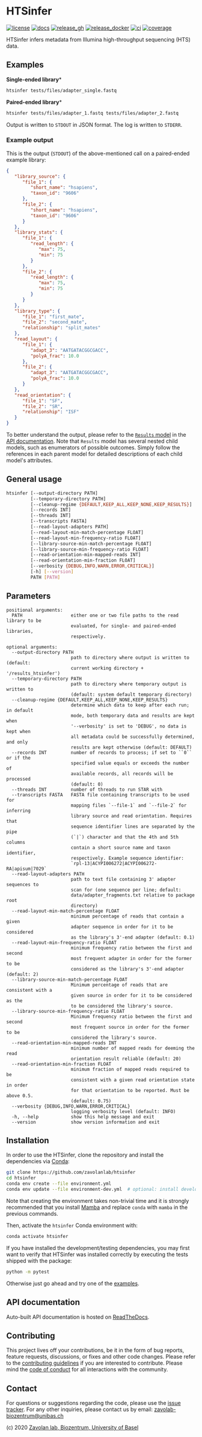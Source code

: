 # HTSinfer

[![license][badge-license]][badge-url-license]
[![docs][badge-docs]][badge-url-docs]
[![release_gh][badge-release-gh]][badge-url-release-gh]
[![release_docker][badge-release-docker]][badge-url-release-docker]
[![ci][badge-ci]][badge-url-ci]
[![coverage][badge-coverage]][badge-url-coverage]

HTSinfer infers metadata from Illumina high-throughput sequencing (HTS) data.

## Examples

**Single-ended library***

```sh
htsinfer tests/files/adapter_single.fastq
```

**Paired-ended library***

```sh
htsinfer tests/files/adapter_1.fastq tests/files/adapter_2.fastq
```

Output is written to `STDOUT` in JSON format. The log is written to `STDERR`.

### Example output

This is the output (`STDOUT`) of the above-mentioned call on a paired-ended
example library:

```json
{
   "library_source": {
      "file_1": {
         "short_name": "hsapiens",
         "taxon_id": "9606"
      },
      "file_2": {
         "short_name": "hsapiens",
         "taxon_id": "9606"
      }
   },
   "library_stats": {
      "file_1": {
         "read_length": {
            "max": 75,
            "min": 75
         }
      },
      "file_2": {
         "read_length": {
            "max": 75,
            "min": 75
         }
      }
   },
   "library_type": {
      "file_1": "first_mate",
      "file_2": "second_mate",
      "relationship": "split_mates"
   },
   "read_layout": {
      "file_1": {
         "adapt_3": "AATGATACGGCGACC",
         "polyA_frac": 10.0
      },
      "file_2": {
         "adapt_3": "AATGATACGGCGACC",
         "polyA_frac": 10.0
      }
   },
   "read_orientation": {
      "file_1": "SF",
      "file_2": "SR",
      "relationship": "ISF"
   }
}
```

To better understand the output, please refer to the [`Results`
model][docs-api-results] in the [API documentation][badge-url-docs]. Note that
`Results` model has several nested child models, such as enumerators of
possible outcomes. Simply follow the references in each parent model for
detailed descriptions of each child model's attributes.

## General usage

```sh
htsinfer [--output-directory PATH]
         [--temporary-directory PATH]
         [--cleanup-regime {DEFAULT,KEEP_ALL,KEEP_NONE,KEEP_RESULTS}]
         [--records INT]
         [--threads INT]
         [--transcripts FASTA]
         [--read-layout-adapters PATH]
         [--read-layout-min-match-percentage FLOAT]
         [--read-layout-min-frequency-ratio FLOAT]
         [--library-source-min-match-percentage FLOAT]
         [--library-source-min-frequency-ratio FLOAT]
         [--read-orientation-min-mapped-reads INT]
         [--read-orientation-min-fraction FLOAT]
         [--verbosity {DEBUG,INFO,WARN,ERROR,CRITICAL}]
         [-h] [--version]
         PATH [PATH]
```

## Parameters

```console
positional arguments:
  PATH                  either one or two file paths to the read library to be
                        evaluated, for single- and paired-ended libraries,
                        respectively.

optional arguments:
  --output-directory PATH
                        path to directory where output is written to (default:
                        current working directory + '/results_htsinfer')
  --temporary-directory PATH
                        path to directory where temporary output is written to
                        (default: system default temporary directory)
  --cleanup-regime {DEFAULT,KEEP_ALL,KEEP_NONE,KEEP_RESULTS}
                        determine which data to keep after each run; in default
                        mode, both temporary data and results are kept when
                        '--verbosity' is set to 'DEBUG', no data is kept when
                        all metadata could be successfully determined, and only
                        results are kept otherwise (default: DEFAULT)
  --records INT         number of records to process; if set to ``0`` or if the
                        specified value equals or exceeds the number of
                        available records, all records will be processed
                        (default: 0)
  --threads INT         number of threads to run STAR with
  --transcripts FASTA   FASTA file containing transcripts to be used for
                        mapping files `--file-1` and `--file-2` for inferring
                        library source and read orientation. Requires that
                        sequence identifier lines are separated by the pipe
                        (`|`) character and that the 4th and 5th columns
                        contain a short source name and taxon identifier,
                        respectively. Example sequence identifier:
                        `rpl-13|ACYPI006272|ACYPI006272-RA|apisum|7029`
  --read-layout-adapters PATH
                        path to text file containing 3' adapter sequences to
                        scan for (one sequence per line; default:
                        data/adapter_fragments.txt relative to package root
                        directory)
  --read-layout-min-match-percentage FLOAT
                        minimum percentage of reads that contain a given
                        adapter sequence in order for it to be considered
                        as the library's 3'-end adapter (default: 0.1)
  --read-layout-min-frequency-ratio FLOAT
                        minimum frequency ratio between the first and second
                        most frequent adapter in order for the former to be
                        considered as the library's 3'-end adapter (default: 2)
  --library-source-min-match-percentage FLOAT
                        Minimum percentage of reads that are consistent with a
                        given source in order for it to be considered as the
                        to be considered the library's source.
  --library-source-min-frequency-ratio FLOAT
                        Minimum frequency ratio between the first and second
                        most frequent source in order for the former to be
                        considered the library's source.
  --read-orientation-min-mapped-reads INT
                        minimum number of mapped reads for deeming the read
                        orientation result reliable (default: 20)
  --read-orientation-min-fraction FLOAT
                        minimum fraction of mapped reads required to be
                        consistent with a given read orientation state in order
                        for that orientation to be reported. Must be above 0.5.
                        (default: 0.75)
  --verbosity {DEBUG,INFO,WARN,ERROR,CRITICAL}
                        logging verbosity level (default: INFO)
  -h, --help            show this help message and exit
  --version             show version information and exit
```

## Installation

In order to use the HTSinfer, clone the repository and install the
dependencies via [Conda][conda]:

```sh
git clone https://github.com/zavolanlab/htsinfer
cd htsinfer
conda env create --file environment.yml
conda env update --file environment-dev.yml  # optional: install development/testing dependencies
```

Note that creating the environment takes non-trivial time and it is strongly
recommended that you install [Mamba][mamba] and replace `conda` with `mamba`
in the previous commands.

Then, activate the `htsinfer` Conda environment with:

```sh
conda activate htsinfer
```

If you have installed the development/testing dependencies, you may first want
to verify that HTSinfer was installed correctly by executing the tests shipped
with the package:

```sh
python -m pytest
```

Otherwise just go ahead and try one of the [examples](#Examples).

## API documentation

Auto-built API documentation is hosted on [ReadTheDocs][badge-url-docs].

## Contributing

This project lives off your contributions, be it in the form of bug reports,
feature requests, discussions, or fixes and other code changes. Please refer
to the [contributing guidelines](CONTRIBUTING.md) if you are interested to
contribute. Please mind the [code of conduct](CODE_OF_CONDUCT.md) for all
interactions with the community.

## Contact

For questions or suggestions regarding the code, please use the
[issue tracker][issue-tracker]. For any other inquiries, please contact us
by email: <zavolab-biozentrum@unibas.ch>

(c) 2020 [Zavolan lab, Biozentrum, University of Basel][contact]

[badge-ci]: <https://travis-ci.com/zavolanlab/htsinfer.svg?branch=master>
[badge-coverage]: <https://codecov.io/gh/zavolanlab/htsinfer/branch/dev/graph/badge.svg?token=KYGJ9MUPHT>
[badge-docs]: <https://readthedocs.org/projects/htsinfer/badge/?version=latest>
[badge-license]: <https://img.shields.io/badge/license-Apache%202.0-blue.svg>
[badge-release-docker]: <https://img.shields.io/docker/image-size/zavolab/htsinfer?color=C39BD3&label=docker>
[badge-release-gh]: <https://img.shields.io/github/v/tag/zavolanlab/htsinfer?color=C39BD3>
[badge-url-ci]: <https://travis-ci.com/zavolanlab/htsinfer>
[badge-url-coverage]: <https://codecov.io/gh/zavolanlab/htsinfer>
[badge-url-docs]: <https://htsinfer.readthedocs.io/en/latest/?badge=latest>
[badge-url-license]: <http://www.apache.org/licenses/LICENSE-2.0>
[badge-url-release-docker]: <https://hub.docker.com/repository/docker/zavolab/htsinfer>
[badge-url-release-gh]: <https://github.com/zavolanlab/htsinfer/releases>
[conda]: <https://docs.conda.io/en/latest/miniconda.html>
[contact]: <https://zavolan.biozentrum.unibas.ch/>
[docs-api-results]: <https://htsinfer.readthedocs.io/en/latest/modules/htsinfer.html#htsinfer.models.Results>
[issue-tracker]: <https://github.com/zavolanlab/htsinfer/issues>
[mamba]: <https://mamba.readthedocs.io/en/latest/installation.html>
